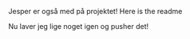  
Jesper er også med på projektet!
Here is the readme 


Nu laver jeg lige noget igen og pusher det! 